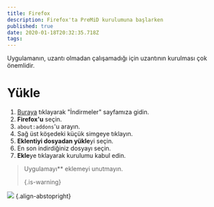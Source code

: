 ```yaml
---
title: Firefox
description: Firefox'ta PreMiD kurulumuna başlarken
published: true
date: 2020-01-18T20:32:35.718Z
tags:
---
```


Uygulamanın, uzantı olmadan çalışamadığı için uzantının kurulması çok önemlidir.

# Yükle
1. [Buraya](https://premid.app/downloads) tıklayarak "İndirmeler" sayfamıza gidin.
2. **Firefox'u** seçin.
3. `about:addons`'u arayın.
4. Sağ üst köşedeki küçük simgeye tıklayın.
5. **Eklentiyi dosyadan yükle**yi seçin.
6. En son indirdiğiniz dosyayı seçin.
7. **Ekle**ye tıklayarak kurulumu kabul edin.

> Uygulamayı** eklemeyi unutmayın. </p> 
> 
> {.is-warning}</blockquote> 
> 
> ![](https://img.icons8.com/color/2x/firefox.png) {.align-abstopright}